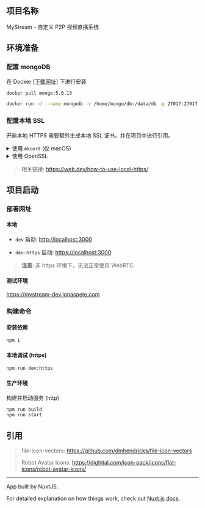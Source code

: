 ## 项目名称

MyStream - 自定义 P2P 视频直播系统

## 环境准备

### 配置 mongoDB

在 Docker [[下载网址](https://www.docker.com/products/docker-desktop/)] 下进行安装

```zsh
docker pull mongo:5.0.13

docker run -d --name mongodb -v /home/mongo/db:/data/db -p 27017:27017 mongo:5.0.13
```

### 配置本地 SSL

开启本地 HTTPS 需要额外生成本地 SSL 证书，并在项目中进行引用。

<details>
<summary>使用 <code>mkcert</code> (仅 macOS)</summary>

1. 安装 `mkcert`

   ```zsh
   brew install mkcert
   brew install nss # if you use Firefox
   ```

2. 添加 `mkcert` 到你本地 CA 中

   ```zsh
   mkcert -install
   ```

3. 生成本地证书

   在终端中 `cd` 到本项目的根目录，然后执行

   ```zsh
   mkcert localhost
   mv localhost-key.pem localhost.pem config/cert
   ```

4. [可选] 更改证书引用路径

   如果证书名字有更改的话，在 `nuxt.config.js` 和 `src/api/modules/socket-io/index.ts` 中更改引用路径

</details>

<details>
<summary>使用 OpenSSL</summary>

```zsh
openssl req -x509 -nodes -new -sha256 -days 1024 -newkey rsa:2048 -keyout RootCA.key -out RootCA.pem -subj "/C=US/CN=Example-Root-CA"
openssl x509 -outform pem -in RootCA.pem -out RootCA.crt

mv RootCA.crt ./config/cert/localhost-cert.crt
mv RootCA.key ./config/cert/localhost-key.key
rm RootCA.pem
```

把证书设置为本地信任，然后检查下列文件中证书引用路径是否正确。

- `nuxt.config.js`
- `src/api/modules/socket-io/index.ts`

</details>

> 相关链接: <https://web.dev/how-to-use-local-https/>

## 项目启动

### 部署网址

#### 本地

- `dev` 启动: <http://localhost:3000>

- `dev:https` 启动: <https://localhost:3000>

> **注意**: 非 https 环境下，无法正常使用 WebRTC.

#### 测试环境

<https://mystream-dev.jonaspete.com>

### 构建命令

#### 安装依赖

```zsh
npm i
```

#### 本地调试 (https)

```zsh
npm run dev:https
```

#### 生产环境

构建并启动服务 (http)

```zsh
npm run build
npm run start
```

## 引用

> file-icon-vectors: https://github.com/dmhendricks/file-icon-vectors
>
> Robot Avatar Icons: https://dighital.com/icon-pack/icons/flat-icons/robot-avatar-icons/

---

App built by NuxtJS.

For detailed explanation on how things work, check out [Nuxt.js docs](https://nuxtjs.org).
